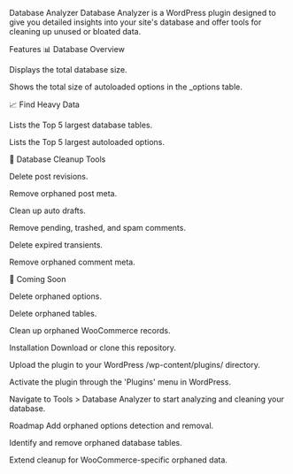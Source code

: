 Database Analyzer
Database Analyzer is a WordPress plugin designed to give you detailed insights into your site's database and offer tools for cleaning up unused or bloated data.

Features
📊 Database Overview

Displays the total database size.

Shows the total size of autoloaded options in the \_options table.

📈 Find Heavy Data

Lists the Top 5 largest database tables.

Lists the Top 5 largest autoloaded options.

🧹 Database Cleanup Tools

Delete post revisions.

Remove orphaned post meta.

Clean up auto drafts.

Remove pending, trashed, and spam comments.

Delete expired transients.

Remove orphaned comment meta.

🚀 Coming Soon

Delete orphaned options.

Delete orphaned tables.

Clean up orphaned WooCommerce records.

Installation
Download or clone this repository.

Upload the plugin to your WordPress /wp-content/plugins/ directory.

Activate the plugin through the 'Plugins' menu in WordPress.

Navigate to Tools > Database Analyzer to start analyzing and cleaning your database.

Roadmap
Add orphaned options detection and removal.

Identify and remove orphaned database tables.

Extend cleanup for WooCommerce-specific orphaned data.
